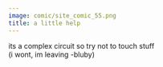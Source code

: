 ```yaml
---
image: comic/site_comic_55.png
title: a little help
---
```

its a complex circuit so try not to touch stuff  
(i wont, im leaving -bluby)
